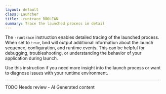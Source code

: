 ```yaml
---
layout: default
class: Launcher
title: -runtrace BOOLEAN 
summary: Trace the launched process in detail
---
```


The `-runtrace` instruction enables detailed tracing of the launched process. When set to `true`, bnd will output additional information about the launch sequence, configuration, and runtime events. This can be helpful for debugging, troubleshooting, or understanding the behavior of your application during launch.

Use this instruction if you need more insight into the launch process or want to diagnose issues with your runtime environment.



---
TODO Needs review - AI Generated content